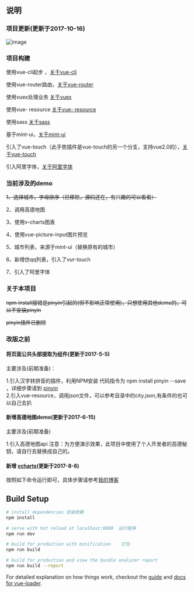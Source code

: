 
<h2>说明</h2>
<h3 class="myH3">项目更新(更新于2017-10-16)</h3>


![image](https://qianyinghuanmie.github.io/static/img/help.gif)


<h3 class="myH3">项目构建</h3>
<p>使用vue-cli起步 ，<a href="https://github.com/vuejs/vue-cli">关于vue-cli</a></p>
<p>使用vue-router路由，<a href="https://github.com/vuejs/vue-cli">关于vue-router</a></p>
<p>使用vuex处理业务 <a href="https://github.com/vuejs/vuex">关于vuex</a></p>
<p>使用vue- resource <a href="https://github.com/pagekit/vue-resource">关于vue- resource</a></p>
<p>使用sass <a href="https://github.com/sass/sass">关于sass</a></p>
<p>基于mint-ui，<a href="https://github.com/ElemeFE/mint-ui">关于mint-ui</a></p>
<p>引入了vue-touch（此手势插件是vue-touch的另一个分支，支持vue2.0的），<a href="https://github.com/vuejs/vue-touch/tree/next">关于vue-touch</a></p>
<p>引入阿里字体，<a href="http://www.iconfont.cn/home/index">关于阿里字体</a></p>
<h3 class="myH3">当前涉及的demo</h3>
<del>1、选择城市，字母排序（已移除，源码还在，有兴趣的可以看看）</del>  
<br>
<p>2、调用高德地图</p>
<p>3、使用v-charts图表</p>
<p>4、使用vue-picture-input图片预览</p>
<p>5、城市列表，来源于mint-ui（替换原有的城市）</p>
<p>6、新增仿qq列表，引入了vur-touch</p>
<p>7、引入了阿里字体</p>


<h3 class="myH3">关于本项目</h3>
<del>npm install报错是pinyin引起的(但不影响正常使用)，只想使用其他demo的，可以不安装pinyin</del>

<del>pinyin插件已删除</del>

<h3 class="myH3">改版之前</h3>
<h4>将页面公共头部提取为组件(更新于2017-5-5)</h4>
<p>主要涉及(前期准备)：</p>
<p>
  1.引入汉字转拼音的插件，利用NPM安装 代码指令为  npm install pinyin --save ，详细步骤请到 <a href="https://github.com/hotoo/pinyin">pinyin</a><br>
  2.引入vue-resource，调用json文件，可以参考目录中的city.json,有条件的也可以自己去扒</p>
<h4>新增高德地图demo(更新于2017-6-15)</h4>
<p>主要涉及(前期准备)</p>
<p>1.引入高德地图api
  注意：为方便演示效果，此项目中使用了个人开发者的高德秘钥，请自行去替换成自己的。</p>
<h4>新增 <a href="https://github.com/ElemeFE/v-charts">vcharts</a>(更新于2017-8-8)  </h4>

按照如下命令运行即可，具体步骤请参考[我的博客](http://www.cnblogs.com/star-wind/)

## Build Setup

``` bash
# install dependencies 安装依赖
npm install

# serve with hot reload at localhost:8080  运行程序
npm run dev

# build for production with minification    打包
npm run build

# build for production and view the bundle analyzer report
npm run build --report
```

For detailed explanation on how things work, checkout the [guide](http://vuejs-templates.github.io/webpack/) and [docs for vue-loader](http://vuejs.github.io/vue-loader).
